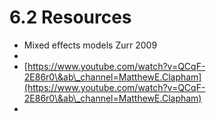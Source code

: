 # 6.2 Resources

* Mixed effects models Zurr 2009
*
* [https://www.youtube.com/watch?v=QCqF-2E86r0\&ab\_channel=MatthewE.Clapham](https://www.youtube.com/watch?v=QCqF-2E86r0\&ab\_channel=MatthewE.Clapham)
*
